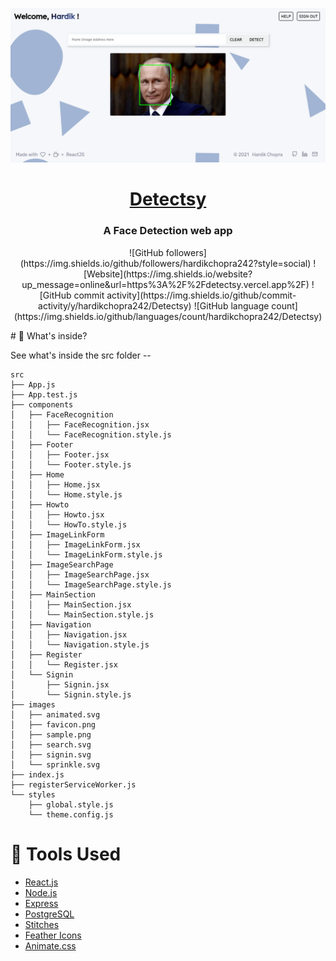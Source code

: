 ![image](https://github.com/hardikchopra242/Detectsy/blob/main/src/images/sample.png?raw=true)

<p align="center">
  <a href="http://detectsy.vercel.app/">
    <h1 align="center">Detectsy</h1>
  </a>
</p>
<h3 align="center">A Face Detection web app</h3>

<p align="center">
![GitHub followers](https://img.shields.io/github/followers/hardikchopra242?style=social)
![Website](https://img.shields.io/website?up_message=online&url=https%3A%2F%2Fdetectsy.vercel.app%2F)
![GitHub commit activity](https://img.shields.io/github/commit-activity/y/hardikchopra242/Detectsy)
![GitHub language count](https://img.shields.io/github/languages/count/hardikchopra242/Detectsy)
</p>
# 📂 What's inside?

See what's inside the src folder --
```
src
├── App.js
├── App.test.js
├── components
│   ├── FaceRecognition
│   │   ├── FaceRecognition.jsx
│   │   └── FaceRecognition.style.js
│   ├── Footer
│   │   ├── Footer.jsx
│   │   └── Footer.style.js
│   ├── Home
│   │   ├── Home.jsx
│   │   └── Home.style.js
│   ├── Howto
│   │   ├── Howto.jsx
│   │   └── HowTo.style.js
│   ├── ImageLinkForm
│   │   ├── ImageLinkForm.jsx
│   │   └── ImageLinkForm.style.js
│   ├── ImageSearchPage
│   │   ├── ImageSearchPage.jsx
│   │   └── ImageSearchPage.style.js
│   ├── MainSection
│   │   ├── MainSection.jsx
│   │   └── MainSection.style.js
│   ├── Navigation
│   │   ├── Navigation.jsx
│   │   └── Navigation.style.js
│   ├── Register
│   │   └── Register.jsx
│   └── Signin
│       ├── Signin.jsx
│       └── Signin.style.js
├── images
│   ├── animated.svg
│   ├── favicon.png
│   ├── sample.png
│   ├── search.svg
│   ├── signin.svg
│   └── sprinkle.svg
├── index.js
├── registerServiceWorker.js
└── styles
    ├── global.style.js
    └── theme.config.js

```

# 🔨 Tools Used

 - [React.js](http://reactjs.org/)
 - [Node.js](https://nodejs.org/en/)
 - [Express](http://expressjs.com/)
 - [PostgreSQL](https://www.postgresql.org/)
 - [Stitches](https://stitches.dev/)
 - [Feather Icons](https://feathericons.com/)
 - [Animate.css](https://animate.style/)
